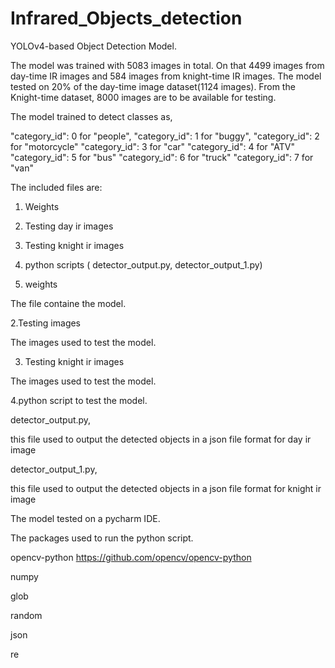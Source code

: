 # Infrared_Objects_detection
YOLOv4-based  Object Detection Model.

The model was trained with 5083 images in total.
On that 4499 images from day-time  IR images and 584 images from knight-time IR images.
The model tested on 20% of the day-time image dataset(1124 images). From the Knight-time dataset, 8000 images are to be available for testing.


The model trained to detect classes as,

"category_id": 0 for  "people",
"category_id": 1 for  "buggy",
"category_id": 2 for  "motorcycle"
"category_id": 3 for  "car"
"category_id": 4 for  "ATV"
"category_id": 5 for  "bus"
"category_id": 6 for  "truck"
"category_id": 7 for  "van"

The included files are:

1. Weights
2. Testing day ir  images
3. Testing knight ir  images
4. python scripts
 	(
	detector_output.py,
	detector_output_1.py)


1. weights 

The file containe the model.

2.Testing images

The images used to test the model. 

3. Testing knight ir images

The images used to test the model.

4.python script to test the model.

detector_output.py,

this file used to output the detected objects in a json file format for day ir image

detector_output_1.py,

this file used to output the detected objects in a json file format for knight ir image


The model tested on a pycharm IDE.

The packages used to run the python script.

opencv-python 
https://github.com/opencv/opencv-python

numpy

glob

random

json

re

